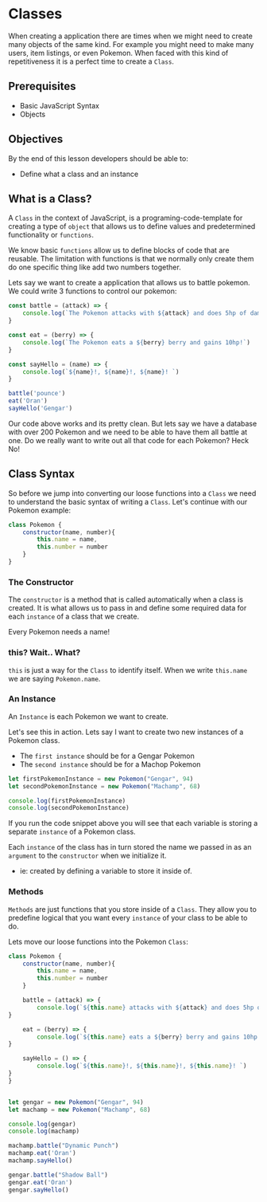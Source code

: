 # Classes
When creating a application there are times when we might need to create many objects of the same kind. For example you might need to make many users, item listings, or even Pokemon. When faced with this kind of repetitiveness it is a perfect time to create a `Class`.

## Prerequisites
* Basic JavaScript Syntax
* Objects

## Objectives
By the end of this lesson developers should be able to:

* Define what a class and an instance

## What is a Class?
A `Class` in the context of JavaScript, is a programing-code-template for creating a type of `object` that allows us to define values and predetermined functionality or `functions`.

We know basic `functions` allow us to define blocks of code that are reusable. The limitation with functions is that we normally only create them do one specific thing like add two numbers together.

Lets say we want to create a application that allows us to battle pokemon. We could write 3 functions to control our pokemon:
```js
const battle = (attack) => {
    console.log(`The Pokemon attacks with ${attack} and does 5hp of damage`)
}

const eat = (berry) => {
    console.log(`The Pokemon eats a ${berry} berry and gains 10hp!`)
}

const sayHello = (name) => {
    console.log(`${name}!, ${name}!, ${name}! `)
}

battle('pounce')
eat('Oran')
sayHello('Gengar')
```

Our code above works and its pretty clean. But lets say we have a database with over 200 Pokemon and we need to be able to have them all battle at one. Do we really want to write out all that code for each Pokemon? Heck No!

## Class Syntax
So before we jump into converting our loose functions into a `Class` we need to understand the basic syntax of writing a `Class`. Let's continue with our Pokemon example:

```js
class Pokemon {
    constructor(name, number){
        this.name = name,
        this.number = number
    }
}
```
### The Constructor
The `constructor` is a method that is called automatically when a class is created. It is what allows us to pass in and define some required data for each `instance` of a class that we create.

Every Pokemon needs a name!

### this? Wait.. What?
`this` is just a way for the `Class` to identify itself. When we write `this.name` we are saying `Pokemon.name`.

### An Instance
An `Instance` is each Pokemon we want to create.

Let's see this in action. Lets say I want to create two new instances of a Pokemon class.
* The `first instance` should be for a Gengar Pokemon
* The `second instance` should be for a Machop Pokemon

```js
let firstPokemonInstance = new Pokemon("Gengar", 94)
let secondPokemonInstance = new Pokemon("Machamp", 68)

console.log(firstPokemonInstance)
console.log(secondPokemonInstance)
```
If you run the code snippet above you will see that each variable is storing a separate `instance` of a Pokemon class.

Each `instance` of the class has in turn stored the name we passed in as an `argument` to the `constructor` when we initialize it.
  * ie: created by defining a variable to store it inside of.

### Methods
`Methods` are just functions that you store inside of a `Class`. They allow you to predefine logical that you want every `instance` of your class to be able to do.

Lets move our loose functions into the Pokemon `Class`:

```js
class Pokemon {
    constructor(name, number){
        this.name = name,
        this.number = number
    }

    battle = (attack) => {
        console.log(`${this.name} attacks with ${attack} and does 5hp of damage`)
}

    eat = (berry) => {
        console.log(`${this.name} eats a ${berry} berry and gains 10hp!`)
}

    sayHello = () => {
        console.log(`${this.name}!, ${this.name}!, ${this.name}! `)
}
}


let gengar = new Pokemon("Gengar", 94)
let machamp = new Pokemon("Machamp", 68)

console.log(gengar)
console.log(machamp)

machamp.battle("Dynamic Punch")
machamp.eat('Oran')
machamp.sayHello()

gengar.battle("Shadow Ball")
gengar.eat('Oran')
gengar.sayHello()



```





